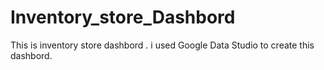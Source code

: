 # Inventory_store_Dashbord
This is inventory store dashbord .
i used Google Data Studio to create this dashbord.
